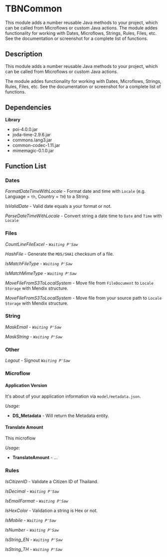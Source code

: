 # TBNCommon
This module adds a number reusable Java methods to your project, which can be called from Microflows or custom Java actions. The module addes functionality for working with Dates, Microflows, Strings, Rules, Files, etc. See the documentation or screenshot for a complete list of functions.

## Description
This module adds a number reusable Java methods to your project, which can be called from Microflows or custom Java actions. 

The module addes functionality for working with Dates, Microflows, Strings, Rules, Files, etc. See the documentation or screenshot for a complete list of functions.
## Dependencies
**Library**
- poi-4.0.0.jar
- joda-time-2.9.6.jar
- commons.lang3.jar
- common-codec-1.11.jar
- mimemagic-0.1.0.jar
  
## Function List
### Dates

*FormatDateTimeWithLocale* - Format date and time with `Locale` (e.g. Language = `th`, Country = `TH`) to a String.

*IsValidDate* - Valid date equals a your format or not.

*ParseDateTimeWithLocale* - Convert string a date time to `Date` and `Time` with `Locale`
  
### Files

*CountLineFileExcel* - *`Waiting P'Saw`*

*HashFile* - Generate the `MD5/SHA1` checksum of a file.

*IsMatchFileType* - *`Waiting P'Saw`*

*IsMatchMimeType* - *`Waiting P'Saw`*

*MoveFileFromS3ToLocalSystem* - Move file from `FileDocument` to `Locale Storage` with Mendix structure.

*MoveFileFromS3ToLocalSystem* - Move file from your source path to `Locale Storage` with Mendix structure.

### String

*MaskEmail* - *`Waiting P'Saw`*

*MaskString* - *`Waiting P'Saw`*

### Other

  *Logout* - Signout *`Waiting P'Saw`*

### Microflow
#### Application Version
It's about of your application information via `model/metadata.json`.

*Usage:*
- **DS_Metadata** - Will return the Metadata entity.

#### Translate Amount
This microflow

*Usage:*
- **TranslateAmount** - ...

### Rules
*IsCitizenID* - Validate a Citizen ID of Thailand.

*IsDecimal* - *`Waiting P'Saw`*

*IsEmailFormat* - *`Waiting P'Saw`*

*IsHexColor* - Validation a string is Hex or not.

*IsMobile* - *`Waiting P'Saw`*

*IsNumber* - *`Waiting P'Saw`*

*IsString_EN* - *`Waiting P'Saw`*

*IsString_TH* - *`Waiting P'Saw`*

